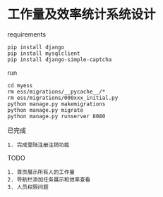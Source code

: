 # 工作量及效率统计系统设计

requirements
```
pip install django
pip install mysqlclient
pip install django-simple-captcha
```

run
```
cd myess
rm ess/migrations/__pycache__/*
rm ess/migrations/000xxx_initial.py
python manage.py makemigrations
python manage.py migrate
python manage.py runserver 8080
```
已完成
```
1. 完成登陆注册注销功能
```

TODO
```
1. 首页展示所有人的工作量
2. 导航栏添加任务展示和效率查看
3. 人员权限问题
```